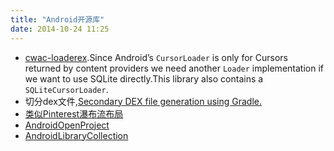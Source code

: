 ```yaml
---
title: "Android开源库"
date: 2014-10-24 11:25
---
```

+ [cwac-loaderex](https://github.com/commonsguy/cwac-loaderex).Since Android’s ``CursorLoader`` is only for Cursors returned by content providers we need another ``Loader`` implementation if we want to use SQLite directly.This library also contains a ``SQLiteCursorLoader``.
+ 切分dex文件,[Secondary DEX file generation using Gradle.](https://github.com/creativepsyco/secondary-dex-gradle)
+ [类似Pinterest瀑布流布局](https://github.com/etsy/AndroidStaggeredGrid)
+ [AndroidOpenProject](https://github.com/Trinea/android-open-project)
+ [AndroidLibraryCollection](http://blog.daimajia.com/android-library-collection/)
